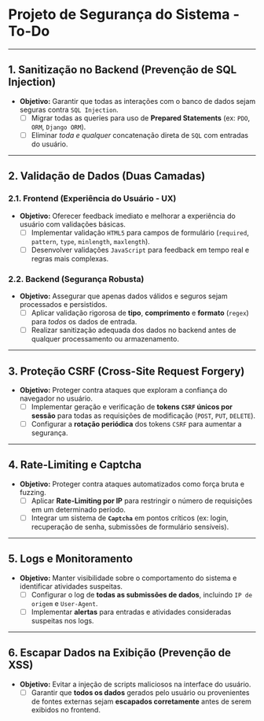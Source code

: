 # Projeto de Segurança do Sistema - To-Do

---

## 1. Sanitização no Backend (Prevenção de SQL Injection)

* **Objetivo:** Garantir que todas as interações com o banco de dados sejam seguras contra `SQL Injection`.
    * [ ] Migrar todas as queries para uso de **Prepared Statements** (ex: `PDO`, `ORM`, `Django ORM`).
    * [ ] Eliminar *toda e qualquer* concatenação direta de `SQL` com entradas do usuário.

---

## 2. Validação de Dados (Duas Camadas)

### 2.1. Frontend (Experiência do Usuário - UX)

* **Objetivo:** Oferecer feedback imediato e melhorar a experiência do usuário com validações básicas.
    * [ ] Implementar validação `HTML5` para campos de formulário (`required`, `pattern`, `type`, `minlength`, `maxlength`).
    * [ ] Desenvolver validações `JavaScript` para feedback em tempo real e regras mais complexas.

### 2.2. Backend (Segurança Robusta)

* **Objetivo:** Assegurar que apenas dados válidos e seguros sejam processados e persistidos.
    * [ ] Aplicar validação rigorosa de **tipo**, **comprimento** e **formato** (`regex`) para *todos* os dados de entrada.
    * [ ] Realizar sanitização adequada dos dados no backend antes de qualquer processamento ou armazenamento.

---

## 3. Proteção CSRF (Cross-Site Request Forgery)

* **Objetivo:** Proteger contra ataques que exploram a confiança do navegador no usuário.
    * [ ] Implementar geração e verificação de **tokens `CSRF` únicos por sessão** para todas as requisições de modificação (`POST`, `PUT`, `DELETE`).
    * [ ] Configurar a **rotação periódica** dos tokens `CSRF` para aumentar a segurança.

---

## 4. Rate-Limiting e Captcha

* **Objetivo:** Proteger contra ataques automatizados como força bruta e fuzzing.
    * [ ] Aplicar **Rate-Limiting por IP** para restringir o número de requisições em um determinado período.
    * [ ] Integrar um sistema de **`Captcha`** em pontos críticos (ex: login, recuperação de senha, submissões de formulário sensíveis).

---

## 5. Logs e Monitoramento

* **Objetivo:** Manter visibilidade sobre o comportamento do sistema e identificar atividades suspeitas.
    * [ ] Configurar o log de **todas as submissões de dados**, incluindo `IP de origem` e `User-Agent`.
    * [ ] Implementar **alertas** para entradas e atividades consideradas suspeitas nos logs.

---

## 6. Escapar Dados na Exibição (Prevenção de XSS)

* **Objetivo:** Evitar a injeção de scripts maliciosos na interface do usuário.
    * [ ] Garantir que **todos os dados** gerados pelo usuário ou provenientes de fontes externas sejam **escapados corretamente** antes de serem exibidos no frontend.
